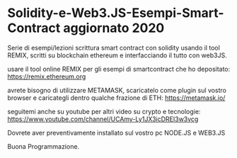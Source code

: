 # Solidity-e-Web3.JS-Esempi-Smart-Contract aggiornato 2020
Serie di esempi/lezioni scrittura smart contract con solidity usando il tool REMIX, scritti su blockchain ethereum e interfacciando il tutto con web3JS.


usare il tool online REMIX per gli esempi di smartcontract che ho depositato:
https://remix.ethereum.org

avrete bisogno di utilizzare METAMASK, scaricatelo come plugin sul vostro browser e caricategli dentro qualche frazione di ETH:
https://metamask.io/

seguitemi anche su youtube per altri video su crypto e tecnologie:
https://www.youtube.com/channel/UCAmy-Ly1JX3icDREI3w3vcg

Dovrete aver preventivamente installato sul vostro pc NODE.JS e WEB3.JS

Buona Programmazione.
